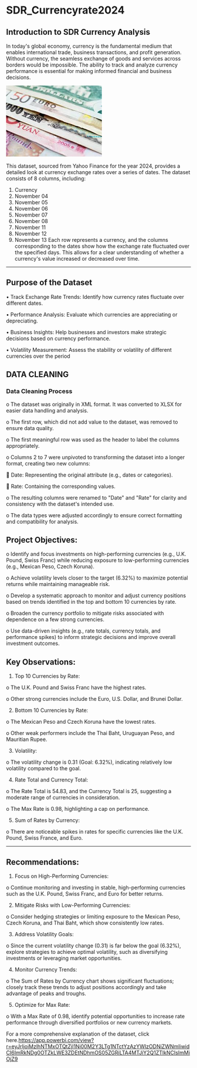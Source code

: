 # SDR_Currencyrate2024
## Introduction to SDR Currency Analysis
In today's global economy, currency is the fundamental medium that enables international trade, business transactions, and profit generation. Without currency, the seamless exchange of goods and services across borders would be impossible. The ability to track and analyze currency performance is essential for making informed financial and business decisions.

 ![](foreign_notes.jpg)


This dataset, sourced from Yahoo Finance for the year 2024, provides a detailed look at currency exchange rates over a series of dates. The dataset consists of 8 columns, including:
1.	Currency
2.	November 04
3.	November 05
4.	November 06
5.	November 07
6.	November 08
7.	November 11
8.	November 12
9.	November 13
Each row represents a currency, and the columns corresponding to the dates show how the exchange rate fluctuated over the specified days. This allows for a clear understanding of whether a currency's value increased or decreased over time.
________________________________________
## Purpose of the Dataset

•	Track Exchange Rate Trends: Identify how currency rates fluctuate over different dates.

•	Performance Analysis: Evaluate which currencies are appreciating or depreciating.

•	Business Insights: Help businesses and investors make strategic decisions based on currency performance.

•	Volatility Measurement: Assess the stability or volatility of different currencies over the period

## DATA CLEANING
### Data Cleaning Process
o	The dataset was originally in XML format. It was converted to XLSX for easier data handling and analysis.

o	The first row, which did not add value to the dataset, was removed to ensure data quality.

o	The first meaningful row was used as the header to label the columns appropriately.

o	Columns 2 to 7 were unpivoted to transforming the dataset into a longer format, creating two new columns:

	Date: Representing the original attribute (e.g., dates or categories).

	Rate: Containing the corresponding values.

o	The resulting columns were renamed to "Date" and "Rate" for clarity and consistency with the dataset's intended use.

o	The data types were adjusted accordingly to ensure correct formatting and compatibility for analysis.

## Project Objectives:
o	Identify and focus investments on high-performing currencies (e.g., U.K. Pound, Swiss Franc) while reducing exposure to low-performing currencies (e.g., Mexican Peso, Czech Koruna).

o	Achieve volatility levels closer to the target (6.32%) to maximize potential returns while maintaining manageable risk.

o	Develop a systematic approach to monitor and adjust currency positions based on trends identified in the top and bottom 10 currencies by rate.

o	Broaden the currency portfolio to mitigate risks associated with dependence on a few strong currencies.

o	Use data-driven insights (e.g., rate totals, currency totals, and performance spikes) to inform strategic decisions and improve overall investment outcomes.

## Key Observations:

1.	Top 10 Currencies by Rate:
   
o	The U.K. Pound and Swiss Franc have the highest rates.

o	Other strong currencies include the Euro, U.S. Dollar, and Brunei Dollar.

2.	Bottom 10 Currencies by Rate:
   
o	The Mexican Peso and Czech Koruna have the lowest rates.

o	Other weak performers include the Thai Baht, Uruguayan Peso, and Mauritian Rupee.

3.	Volatility:
   
o	The volatility change is 0.31 (Goal: 6.32%), indicating relatively low volatility compared to the goal.

4.	Rate Total and Currency Total:
   
o	The Rate Total is 54.83, and the Currency Total is 25, suggesting a moderate range of currencies in consideration.

o	The Max Rate is 0.98, highlighting a cap on performance.

5.	Sum of Rates by Currency:
   
o	There are noticeable spikes in rates for specific currencies like the U.K. Pound, Swiss France, and Euro.
________________________________________
## Recommendations:
1.	Focus on High-Performing Currencies:
   
o	Continue monitoring and investing in stable, high-performing currencies such as the U.K. Pound, Swiss Franc, and Euro for better returns.

2.	Mitigate Risks with Low-Performing Currencies:
   
o	Consider hedging strategies or limiting exposure to the Mexican Peso, Czech Koruna, and Thai Baht, which show consistently low rates.

3.	Address Volatility Goals:
   
o	Since the current volatility change (0.31) is far below the goal (6.32%), explore strategies to achieve optimal volatility, such as diversifying investments or leveraging market opportunities.

4.	Monitor Currency Trends:
   
o	The Sum of Rates by Currency chart shows significant fluctuations; closely track these trends to adjust positions accordingly and take advantage of peaks and troughs.

5.	Optimize for Max Rate:
   
o	With a Max Rate of 0.98, identify potential opportunities to increase rate performance through diversified portfolios or new currency markets.

For a more comprehensive explanation of the dataset, click here.https://app.powerbi.com/view?r=eyJrIjoiMzlhNTMxOTQtZjI1Ni00M2Y3LTg1NTctYzAzYWIzODNiZWNmIiwidCI6ImRkNDg0OTZkLWE3ZDEtNDhmOS05ZGRiLTA4MTJiY2Q1ZTlkNCIsImMiOjZ9
